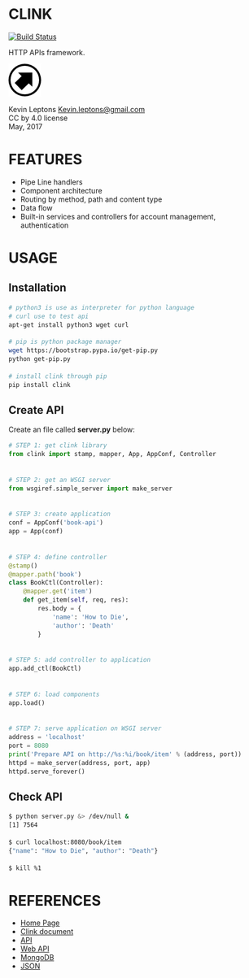 # CLINK

[![Build Status](https://travis-ci.org/kevin-leptons/clink.svg?branch=master)](https://travis-ci.org/kevin-leptons/clink)

HTTP APIs framework.

![gwisp logo](asset/logo-64.png)

Kevin Leptons <Kevin.leptons@gmail.com> <br>
CC by 4.0 license <br>
May, 2017 <br>

# FEATURES

- Pipe Line handlers
- Component architecture
- Routing by method, path and content type
- Data flow
- Built-in services and controllers for account management, authentication

# USAGE

## Installation

```bash
# python3 is use as interpreter for python language
# curl use to test api
apt-get install python3 wget curl

# pip is python package manager
wget https://bootstrap.pypa.io/get-pip.py
python get-pip.py

# install clink through pip
pip install clink

```

## Create API

Create an file called **server.py** below:

```python
# STEP 1: get clink library
from clink import stamp, mapper, App, AppConf, Controller


# STEP 2: get an WSGI server
from wsgiref.simple_server import make_server


# STEP 3: create application 
conf = AppConf('book-api')
app = App(conf)


# STEP 4: define controller
@stamp()
@mapper.path('book')
class BookCtl(Controller):
    @mapper.get('item')
    def get_item(self, req, res):
        res.body = {
            'name': 'How to Die',
            'author': 'Death'
        }


# STEP 5: add controller to application
app.add_ctl(BookCtl)


# STEP 6: load components
app.load()


# STEP 7: serve application on WSGI server
address = 'localhost'
port = 8080
print('Prepare API on http://%s:%i/book/item' % (address, port))
httpd = make_server(address, port, app)
httpd.serve_forever()
```

## Check API

```bash
$ python server.py &> /dev/null &
[1] 7564

$ curl localhost:8080/book/item
{"name": "How to Die", "author": "Death"}

$ kill %1
```

# REFERENCES

- [Home Page](https://kevin-leptons.github.io/clink/)
- [Clink document](http://clink.readthedocs.io/en/latest/)
- [API](https://en.wikipedia.org/wiki/Application_programming_interface)
- [Web API](https://en.wikipedia.org/wiki/Web_API)
- [MongoDB](https://en.wikipedia.org/wiki/MongoDB)
- [JSON](https://en.wikipedia.org/wiki/JSON)
